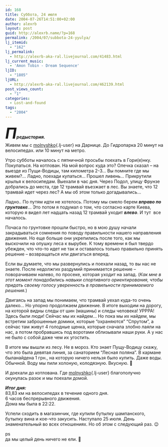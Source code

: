 ```yaml
---
id: 168
title: Суббота, 24 июля
date: 2004-07-26T14:51:00+02:00
author: alexrb
layout: post
guid: http://alexrb.name/?p=168
permalink: /2004/07/subbota-24-yyulya/
lj_itemid:
  - "162"
lj_permalink:
  - http://alexrb-aka-ral.livejournal.com/41483.html
lj_current_music:
  - 'Amon Tobin - Dream Sequence'
ljID:
  - "1805"
ljURL:
  - http://alexrb-aka-ral.livejournal.com/462139.html
post_views_count:
  - "1"
categories:
  - Lost-and-found
tags:
  - "2004"
---
```

_**<font size="+5">П</font>редыстория.**_  
Живем мы с [molnyshko](http://molnyshko.livejournal.com/){.lj-user} на Дарнице. До Гидропарка 20 минут на велосипедах. или 10 минут на метро.

Утро субботы началось с пятничной просьбы поехать в Гори(е)нку. Покупаться. <!--more-->На котлован. На мой вопрос куда это? Олечка сказал &#8211; на выезде из Пущи-Водицы, там километра 2-3&#8230; Вы помните где мы живем?&#8230; Ладно, поехади купаться&#8230; Прошел ливень&#8230; Прикрутили крылья к велосипедам. Выехали в час дня. Через Подол, улицу Фрунзе добрались до места, где 12 трамвай въезжает в лес. Вы знаете, что 12 трамвай идет через лес? А мы об этом только догадывались&#8230;

Ладно.. По путям идти не хотелось. Потому мы смело берем _**вправо по грунтовке**_&#8230; Это потом я подумал о том, что согласно карте Киева, которую я видел лет надцать назад 12 трамвай уходит **_влево_**. И тут&nbsp; все началось. 

Почаса по грунтовке прошли быстро, но в мою душу начали закрадываться сомнения по поводу правильности нашего направления движения. Но еще больше они укрепились после того, как мы выскочили на опушку леса к вырубке. К тому времени я был твердо убежден, что что-то идет не так и оставалось только правильно принять решение &#8211; возвращаться или двигаться вперед.

Если вы думаете, что мы развернулись и поехали назад, то вы нас не знаете. После недолжгих раздумий принимается решение &#8211; поворачиваем налево, по просеке, которая уходит на запад. (_Как мне в этот момент понадобились навыки спортивного ориентирования, чтобы придать своему голосу уверенность в правильности принимаемого решения._)

Двигаясь на запад мы понимаем, что трамвай уехал куда-то очень далеко&#8230; Но упорно продолжаем движение. В итоге выходим на дорогу, на которой видны следы от шин (машины) и следы человека! УРРРА! Здесь были люди! Сейчас мы их найдем&#8230; Но пока мы их найдем, мы встретим заброшенные домики, которые &#8220;охраняются&#8221; &#8220;Спрутом&#8221;, а сейчас там живут 4 голодные щенка, которые сначала злобно лаяли на нас, а потом пробравшись под воротами облизывали наши руки. А у нас не было с собой даже чем их угостить.

В итоге мы вышли из лесу. Не в мороз. Кто знает Пущу-Водицу скажу, что это была девятая линия, за санаторием &#8220;Лесная поляна&#8221;. В кармане быланайдена 1 грн., на которую ничего нельзя было купить. Даже воды. Обычной. Воду мы пили холоную, колодязную. Вкусную. 🙂

И доехали до котлована. Где [molnyshko](http://molnyshko.livejournal.com/){.lj-user} благополучно окунулась разок и мы поехали домой.

**_Итог дня:_**  
83,83 км на велосипедах в течение одного дня.  
6 часов беспрерывного движения.  
Дома мы была в 22:22.

Успели сходить в магазинчик, где купили бутылку шампанского, бутылку вина и кое-что закусить. Наступало 25 июля. День знаменательный во всех отношениях. Но об этом с следующий раз. 😉

ps  
да мы целый день ничего не ели. 🙂